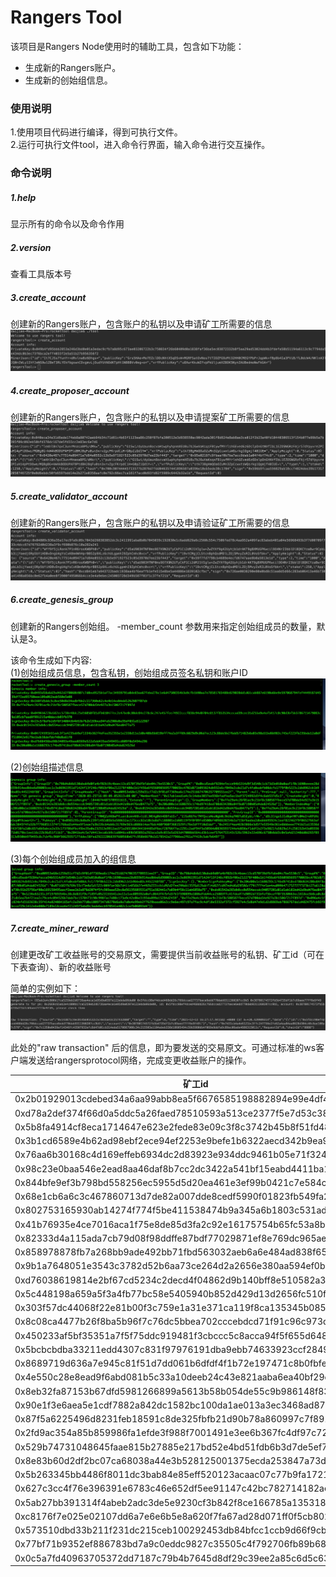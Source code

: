 # Rangers Tool
该项目是Rangers Node使用时的辅助工具，包含如下功能：
* 生成新的Rangers账户。
* 生成新的创始组信息。


### 使用说明
1.使用项目代码进行编译，得到可执行文件。  
2.运行可执行文件tool，进入命令行界面，输入命令进行交互操作。

### 命令说明
##### 1.help
显示所有的命令以及命令作用

##### 2.version
查看工具版本号

##### 3.create_account
创建新的Rangers账户，包含账户的私钥以及申请矿工所需要的信息
![images](images/create_account.png)

##### 4.create_proposer_account
创建新的Rangers账户，包含账户的私钥以及申请提案矿工所需要的信息
![images](images/create_proposer_account.png)

##### 5.create_validator_account
创建新的Rangers账户，包含账户的私钥以及申请验证矿工所需要的信息
![images](images/create_validator_account.png)

##### 6.create_genesis_group
创建新的Rangers创始组。
-member_count 参数用来指定创始组成员的数量，默认是3。

该命令生成如下内容:  
(1)创始组成员信息，包含私钥，创始组成员签名私钥和账户ID
![images](images/group_member_info.png)

(2)创始组描述信息
![images](images/group_description.png)

(3)每个创始组成员加入的组信息
![images](images/joined_group.png)

##### 7.create_miner_reward
创建更改矿工收益账号的交易原文，需要提供当前收益账号的私钥、矿工id（可在下表查询）、新的收益账号

简单的实例如下：
![images](images/create_miner_reward.png)

此处的"raw transaction" 后的信息，即为要发送的交易原文。可通过标准的ws客户端发送给rangersprotocol网络，完成变更收益账户的操作。

|  矿工id   | 初始收益账户  |
|  ----  | ----  |
|0x2b01929013cdebed34a6aa99abb8ea5f6676585198882894e99e4df448e75de2 |0xf2b86a27c3cf595f1dfc77adfb9588e32b244186  |
|0xd78a2def374f66d0a5ddc5a26faed78510593a513ce2377f5e7d53c38d754b9e   |0xfd20013b456865246cd8f36ef43be0030e673ddd  |
|0x5b8fa4914cf8eca1714647e623e2fede83e09c3f8c3742b45b8f51fd485ce22e   |0xfcc7d5aa2942894234a942272fba50951c7fd0c0  |
|0x3b1cd6589e4b62ad98ebf2ece94ef2253e9befe1b6322aecd342b9ea9f1ea0fa   |0xaf59f00a17123d5c223c98ed71360c02064acbf7  |
|0x76aa6b30168c4d169effeb6934dc2d83923e934ddc9461b05e71f32463edc39e   |0xb8a91cb3cbdc1909d88dedb138362b1050f743ca  |
|0x98c23e0baa546e2ead8aa46daf8b7cc2dc3422a541bf15eabd4411ba1cfde61f   |0x0e7f47cd54aa66b69049ee543605b39876830ce6  |
|0x844bfe9ef3b798bd558256ec5955d5d20ea461e3ef99b0421c7e584caae0b0fc   |0x361973b04435cd72c0162601b7f65745656f7613  |
|0x68e1cb6a6c3c467860713d7de82a007dde8cedf5990f01823fb549fa2343a216   |0x156a3f76ffe55fa7f2bae306b6da05ddaf769298  |
|0x802753165930ab14274f774f5be411538474b9a345a6b1803c531ad9e9615e38   |0xc419c0861a0653e7a7def0a52130b42bd53b6569  |
|0x41b76935e4ce7016aca1f75e8de85d3fa2c92e16175754b65fc53a8ba00f6de9   |0x2868a56e20e167c07e97f214f730bf33c67ba0f4  |
|0x82333d4a115ada7cb79d08f98ddffe87bdf77029871ef8e769dc965ae6dcf5b9   |0x90ffbc662a1d2853026ef75f8f43aab3594e22ff  |
|0x858978878fb7a268bb9ade492bb71fbd563032aeb6a6e484ad838f656684831d   |0x0c8ee0183058494b9c06619c6cd7840c9ce05b9d  |
|0x9b1a7648051e3543c3782d52b6aa73ce264d2a2656e380aa594ef0b55aa30c86   |0x6d4d0432b83201e5bb7f22075655f2ebe637f0eb  |
|0xd76038619814e2bf67cd5234c2decd4f04862d9b140bff8e510582a36ac383d0   |0x84e056985c45e4de9f28499fb23facde92999309  |
|0x5c448198a659a5f3a4fb77bc58e5405940b852d429d13d2656fc510f8f11265a   |0xbfc5f31e40b42dad579e4fc433cda987e44064c1  |
|0x303f57dc44068f22e81b00f3c759e1a31e371ca119f8ca135345b0851e8e20f4   |0x033e61266a278a7248229ba565b6c236b7d30b7c  |
|0x8c08ca4477b26f8ba5b96f7c76dc5bbea702cccebdcd71f91c96c973dc5677d2   |0xf88c7763aca3fc3d46867c8c605d4a636ddc43dc  |
|0x450233af5bf35351a7f5f75ddc919481f3cbccc5c8acca94f5f655d6481a1637|0x0e05d86e7943d7f041fabde02f25d53a2aa4cc29  |
|0x5bcbcbdba33211edd4307c831f97976191dba9ebb74633923ccf2849f5c18308   |0xe9b59d7af13bf6d3f838da7f73c2e369802ea211  |
|0x8689719d636a7e945c81f51d7dd061b6dfdf4f1b72e197471c8b0fbfe402f416   |0x1aab2207e31dff81240fc4976c301ab0a0e0da26  |
|0x4e550c28e8ead9f6abd081b5c33a10deeb24c43e821aaba6ea40bf29d83702a9   |0x46ee7dafba4797d76565a730c64ab92b08b47eb5  |
|0x8eb32fa87153b67dfd5981266899a5613b58b054de55c9b986148f83f5305878   |0xda686b9b5ad32404a2d1d9b1e4f84e67f72a884a  |
|0x90e1f3e6aea5e1cdf7882a842dc1582bc100da1ae013a3ec3468ad87e9e66a8d   |0xaeab1151cb42756cbd409269154c0461c9c3df3b  |
|0x87f5a6225496d8231feb18591c8de325fbfb21d90b78a860997c7f8915990f41   |0x7f0746723b141b79b802eb48eb556178fd622201  |
|0x2fd9ac354a85b859986fa1efde3f988f7001491e3ee6b367fc4df97c728ece6b   |0xaba4ede96364f129baa98f112f636842a676b9bf  |
|0x529b74731048645faae815b27885e217bd52e4bd51fdb6b3d7de5ef74a2fe037   |0x1f3a2e8f07be5839005c6d1997358684066f593f  |
|0x8e83b60d2df2bc07ca68038a44e3b528125001375ecda253847a73d133152eb0   |0xfcda6f6d16d0c31234c51dc15bf71b3242b09763  |
|0x5b263345bb4486f8011dc3bab84e85eff520123acaac07c77b9fa1721150a43a   |0xc2eb24387458baebcf7f8517c2a38cf96fba704f  |
|0x627c3cc4f76e396391e6783c46e652df5ee91147c42bc782714182ae0dd3172b   |0xfae00bc664af03a99ec3a4ae3194e4bdac093450  |
|0x5ab27bb391314f4abeb2adc3de5e9230cf3b842f8ce166785a135318e5227f67   |0x7759e04cc420a6d5c12aca77e045e82ca6a55730  |
|0xc8176f7e025e02107dd6a7e6e6b5e8a620f7fa67ad28d071ff0f5cb802ff3f3d   |0x8192d698b4fa840a33e4a44aeee32f3671c8956e  |
|0x573510dbd33b211f231dc215ceb100292453db84bfcc1ccb9d66f9cbc63d875e|0x8cd20feb1b8c7e5378ab1b0f6d68846b29d4f0be  |
|0x77bf71b9352ef886783bd7a9c0eddc9827c35505c4f792706fb89b6894aefeab|0xb4ca0fbec728a32845d4c44fdfb3df05645f5229  |
|0x0c5a7fd40963705372dd7187c79b4b7645d8df29c39ee2a85c6d5c638b608350|0x6ca0685b1f337ee1503ed83d2299b925adc9b804  |

